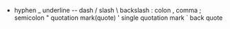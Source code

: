 -  hyphen
_  underline
-- dash
/  slash
\  backslash
:  colon
,  comma
;  semicolon
"  quotation mark(quote)
'  single quotation mark
`  back quote
